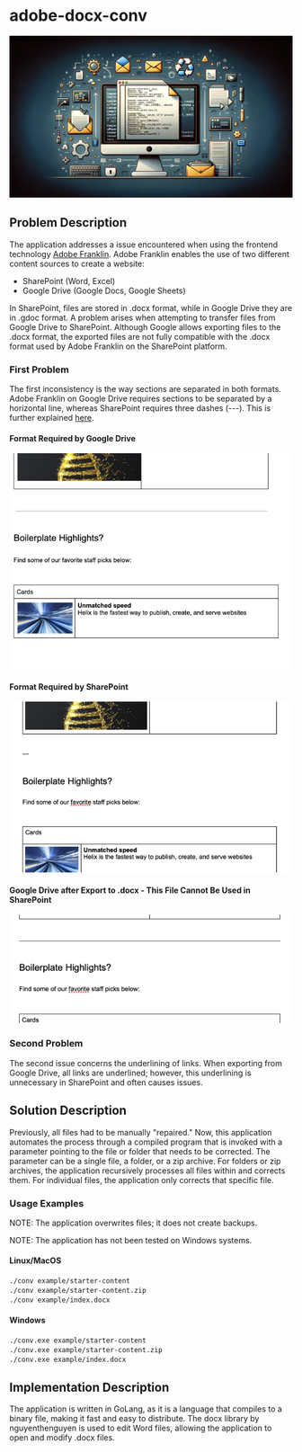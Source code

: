 # adobe-docx-conv

![Application Banner](./docs/banner.webp)

## Problem Description

The application addresses a issue encountered when using the frontend technology [Adobe Franklin](https://aem.live/). Adobe Franklin enables the use of two different content sources to create a website:

- SharePoint (Word, Excel)
- Google Drive (Google Docs, Google Sheets)

In SharePoint, files are stored in .docx format, while in Google Drive they are in .gdoc format. A problem arises when attempting to transfer files from Google Drive to SharePoint.
Although Google allows exporting files to the .docx format, the exported files are not fully compatible with the .docx format used by Adobe Franklin on the SharePoint platform.

### First Problem

The first inconsistency is the way sections are separated in both formats. Adobe Franklin on Google Drive requires sections to be separated by a horizontal line, whereas SharePoint requires three dashes (---). This is further explained [here](https://www.aem.live/docs/authoring#sections).

#### Format Required by Google Drive

![Google Drive Example](./docs/googledrive.png)

#### Format Required by SharePoint

![Share Point Example](./docs/sharepoint.png)

#### Google Drive after Export to .docx - This File Cannot Be Used in SharePoint

![Google Drive Example](./docs/googledriveexport.png)

### Second Problem

The second issue concerns the underlining of links. When exporting from Google Drive, all links are underlined; however, this underlining is unnecessary in SharePoint and often causes issues.

## Solution Description

Previously, all files had to be manually "repaired." Now, this application automates the process through a compiled program that is invoked with a parameter pointing to the file or folder that needs to be corrected. The parameter can be a single file, a folder, or a zip archive.
For folders or zip archives, the application recursively processes all files within and corrects them.
For individual files, the application only corrects that specific file.

### Usage Examples

NOTE: The application overwrites files; it does not create backups.

NOTE: The application has not been tested on Windows systems.

#### Linux/MacOS

```bash
./conv example/starter-content
./conv example/starter-content.zip
./conv example/index.docx
```

#### Windows

```bash
./conv.exe example/starter-content
./conv.exe example/starter-content.zip
./conv.exe example/index.docx
```

## Implementation Description

The application is written in GoLang, as it is a language that compiles to a binary file, making it fast and easy to distribute.
The docx library by nguyenthenguyen is used to edit Word files, allowing the application to open and modify .docx files.
